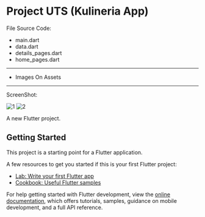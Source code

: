 # Project UTS (Kulineria App)

File Source Code:
  * main.dart
  * data.dart
  * details_pages.dart
  * home_pages.dart
---

- Images On Assets
---

ScreenShot:

![1](https://user-images.githubusercontent.com/77041196/183651401-f84a45a7-3bda-46c4-8d8e-58e92ccf7001.jpeg)
![2](https://user-images.githubusercontent.com/77041196/183651413-e7a6570f-898d-485b-8eaf-db0e9c51c5bb.jpeg)



A new Flutter project.

## Getting Started

This project is a starting point for a Flutter application.

A few resources to get you started if this is your first Flutter project:

- [Lab: Write your first Flutter app](https://docs.flutter.dev/get-started/codelab)
- [Cookbook: Useful Flutter samples](https://docs.flutter.dev/cookbook)

For help getting started with Flutter development, view the
[online documentation](https://docs.flutter.dev/), which offers tutorials,
samples, guidance on mobile development, and a full API reference.
